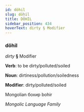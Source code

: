 ```yaml
---
id: döhil
slug: döhil
title: DÖHİL
sidebar_position: 434
hoverText: dirty § Modifier
---
```


### döhil

*dirty* **§** Modifier

**Verb**: to be dirty/polluted/soiled

**Noun**: dirtiness/pollution/soiledness

**Modifier**: dirty/polluted/soiled

Mongolian бохир bohir 

*Mongolic Language Family*